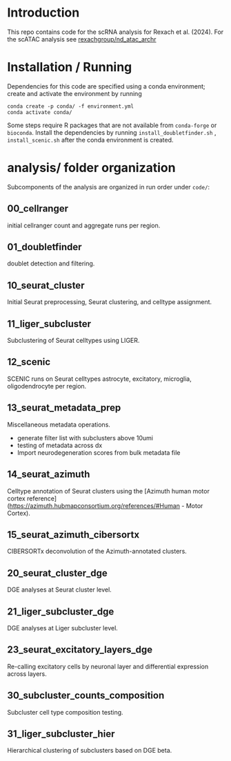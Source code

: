 # Introduction
This repo contains code for the scRNA analysis for Rexach et al. (2024). For the scATAC analysis see [rexachgroup/nd_atac_archr](https://github.com/rexachgroup/nd_atac_archr)
# Installation / Running
Dependencies for this code are specified using a conda environment; create and activate the environment by running
```
conda create -p conda/ -f environment.yml
conda activate conda/
```

Some steps require R packages that are not available from `conda-forge`  or `bioconda`. Install the dependencies by running `install_doubletfinder.sh` , `install_scenic.sh` after the conda environment is created.
# analysis/ folder organization
Subcomponents of the analysis are organized in run order under `code/`:
## 00_cellranger
initial cellranger count and aggregate runs per region.
## 01_doubletfinder
doublet detection and filtering.
## 10_seurat_cluster
Initial Seurat preprocessing, Seurat clustering, and celltype assignment.
## 11_liger_subcluster
Subclustering of Seurat celltypes using LIGER.
## 12_scenic
SCENIC runs on Seurat celltypes astrocyte, excitatory, microglia, oligodendrocyte per region.
## 13_seurat_metadata_prep
Miscellaneous metadata operations.
- generate filter list with subclusters above 10umi
- testing of metadata across dx
- Import neurodegeneration scores from bulk metadata file
## 14_seurat_azimuth
Celltype annotation of Seurat clusters using the [Azimuth human motor cortex reference](https://azimuth.hubmapconsortium.org/references/#Human - Motor Cortex).
## 15_seurat_azimuth_cibersortx
CIBERSORTx deconvolution of the Azimuth-annotated clusters.
## 20_seurat_cluster_dge
DGE analyses at Seurat cluster level.
## 21_liger_subcluster_dge
DGE analyses at Liger subcluster level.
## 23_seurat_excitatory_layers_dge
Re-calling excitatory cells by neuronal layer and differential expression across layers.
## 30_subcluster_counts_composition
Subcluster cell type composition testing.
## 31_liger_subcluster_hier
Hierarchical clustering of subclusters based on DGE beta.
